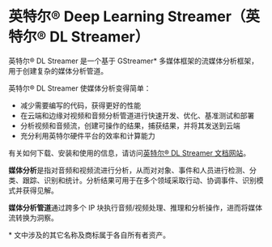 # 英特尔® Deep Learning Streamer（英特尔® DL Streamer）
英特尔® DL Streamer 是一个基于 GStreamer* 多媒体框架的流媒体分析框架，用于创建复杂的媒体分析管道。

英特尔® DL Streamer 使媒体分析变得简单：

* 减少需要编写的代码，获得更好的性能
* 在云端和边缘对视频和音频分析管道进行快速开发、优化、基准测试和部署
* 分析视频和音频流，创建可操作的结果，捕获结果，并将其发送到云端
* 充分利用英特尔硬件平台的效率和计算能力

有关如何下载、安装和使用的信息，请访问[英特尔® DL Streamer 文档网站](https://dlstreamer.github.io)。

**媒体分析**是指对音频和视频流进行分析，从而对对象、事件和人员进行检测、分类、跟踪、识别和统计。分析结果可用于在多个领域采取行动、协调事件、识别模式并获得见解。

**媒体分析管道**通过跨多个 IP 块执行音频/视频处理、推理和分析操作，进而将媒体流转换为洞察。

\* 文中涉及的其它名称及商标属于各自所有者资产。